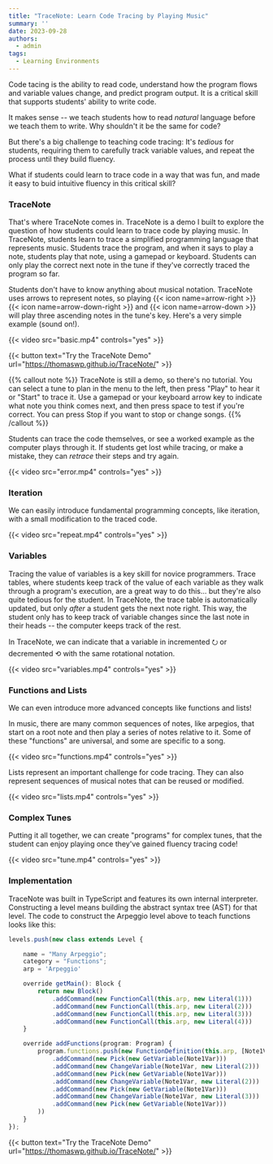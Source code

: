 ```yaml
---
title: "TraceNote: Learn Code Tracing by Playing Music"
summary: ''
date: 2023-09-28
authors:
  - admin
tags:
  - Learning Environments
---
```


Code tacing is the ability to read code, understand how the program flows and variable values change, and predict program output. It is a critical skill that supports students' ability to write code.

It makes sense -- we teach students how to read *natural* language before we teach them to write. Why shouldn't it be the same for code?

But there's a big challenge to teaching code tracing: It's *tedious* for students, requiring them to carefully track variable values, and repeat the process until they build fluency.

What if students could learn to trace code in a way that was fun, and made it easy to buid intuitive fluency in this critical skill?

### TraceNote

That's where TraceNote comes in. TraceNote is a demo I built to explore the question of how students could learn to trace code by playing music. In TraceNote, students learn to trace a simplified programming language that represents music. Students trace the program, and when it says to play a note, students play that note, using a gamepad or keyboard. Students can only play the correct next note in the tune if they've correctly traced the program so far.

Students don't have to know anything about musical notation. TraceNote uses arrows to represent notes, so playing {{< icon name=arrow-right >}} {{< icon name=arrow-down-right >}} and {{< icon name=arrow-down >}} will play three ascending notes in the tune's key. Here's a very simple example (sound on!).

{{< video src="basic.mp4" controls="yes" >}}

{{< button text="Try the TraceNote Demo" url="https://thomaswp.github.io/TraceNote/" >}}

{{% callout note %}}
TraceNote is still a demo, so there's no tutorial. You can select a tune to plan in the menu to the left, then press "Play" to hear it or "Start" to trace it. Use a gamepad or your keyboard arrow key to indicate what note you think comes next, and then press space to test if you're correct. You can press Stop if you want to stop or change songs.
{{% /callout %}}

Students can trace the code themselves, or see a worked example as the computer plays through it. If students get lost while tracing, or make a mistake, they can *retrace* their steps and try again.

{{< video src="error.mp4" controls="yes" >}}

### Iteration

We can easily introduce fundamental programming concepts, like iteration, with a small modification to the traced code.

{{< video src="repeat.mp4" controls="yes" >}}

### Variables

Tracing the value of variables is a key skill for novice programmers. Trace tables, where students keep track of the value of each variable as they walk through a program's execution, are a great way to do this... but they're also quite tedious for the student. In TraceNote, the trace table is automatically updated, but only *after* a student gets the next note right. This way, the student only has to keep track of variable changes since the last note in their heads -- the computer keeps track of the rest.

In TraceNote, we can indicate that a variable in incremented ⭮ or decremented ⟲ with the same rotational notation.

{{< video src="variables.mp4" controls="yes" >}}

### Functions and Lists

We can even introduce more advanced concepts like functions and lists!

In music, there are many common sequences of notes, like arpegios, that start on a root note and then play a series of notes relative to it. Some of these "functions" are universal, and some are specific to a song.

{{< video src="functions.mp4" controls="yes" >}}

Lists represent an important challenge for code tracing. They can also represent sequences of musical notes that can be reused or modified.

{{< video src="lists.mp4" controls="yes" >}}

### Complex Tunes

Putting it all together, we can create "programs" for complex tunes, that the student can enjoy playing once they've gained fluency tracing code!

{{< video src="tune.mp4" controls="yes" >}}

### Implementation

TraceNote was built in TypeScript and features its own internal interpreter. Constructing a level means building the abstract syntax tree (AST) for that level. The code to construct the Arpeggio level above to teach functions looks like this:

```typescript
levels.push(new class extends Level {

    name = "Many Arpeggio";
    category = "Functions";
    arp = 'Arpeggio'

    override getMain(): Block {
        return new Block()
            .addCommand(new FunctionCall(this.arp, new Literal(1)))
            .addCommand(new FunctionCall(this.arp, new Literal(2)))
            .addCommand(new FunctionCall(this.arp, new Literal(3)))
            .addCommand(new FunctionCall(this.arp, new Literal(4)))
    }

    override addFunctions(program: Program) {
        program.functions.push(new FunctionDefinition(this.arp, [Note1Var], new Block()
            .addCommand(new Pick(new GetVariable(Note1Var)))
            .addCommand(new ChangeVariable(Note1Var, new Literal(2)))
            .addCommand(new Pick(new GetVariable(Note1Var)))
            .addCommand(new ChangeVariable(Note1Var, new Literal(2)))
            .addCommand(new Pick(new GetVariable(Note1Var)))
            .addCommand(new ChangeVariable(Note1Var, new Literal(3)))
            .addCommand(new Pick(new GetVariable(Note1Var)))
        ))
    }
});
```

{{< button text="Try the TraceNote Demo" url="https://thomaswp.github.io/TraceNote/" >}}


